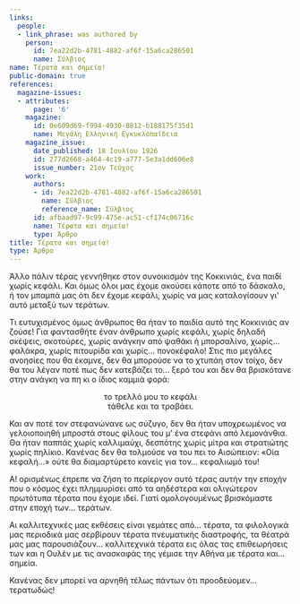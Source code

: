 ```yaml
---
links:
  people:
  - link_phrase: was authored by
    person:
      id: 7ea22d2b-4781-4882-af6f-15a6ca286501
      name: Σύλβιος
name: Τέρατα και σημεία!
public-domain: true
references:
  magazine-issues:
  - attributes:
      page: '6'
    magazine:
      id: 0e609d69-f994-4930-8812-b188175f35d1
      name: Μεγάλη Ελληνική Εγκυκλοπαίδεια
    magazine_issue:
      date_published: 18 Ιουλίου 1926
      id: 277d2668-a464-4c19-a777-5e3a1dd606e8
      issue_number: 21ον Τεύχος
    work:
      authors:
      - id: 7ea22d2b-4781-4882-af6f-15a6ca286501
        name: Σύλβιος
        reference_name: Σύλβιος
      id: afbaad97-9c99-475e-ac51-cf174c06716c
      name: Τέρατα και σημεία!
      type: Άρθρο
title: Τέρατα και σημεία!
type: Άρθρο
---
```


<main class="content" itemprop="text">
<p>Άλλο πάλιν τέρας γεννήθηκε στον συνοικισμόν της Κοκκινιάς, ένα παιδί χωρίς κεφάλι. Και όμως όλοι μας έχομε ακούσει
κάποτε από το δάσκαλο, ή τον μπαμπά μας ότι δεν έχομε κεφάλι, χωρίς να μας καταλογίσουν γι' αυτό μεταξύ των τεράτων.</p>

<p>Τι ευτυχισμένος όμως άνθρωπος θα ήταν το παιδία αυτό της Κοκκινιάς αν ζούσε! Για φαντασθήτε έναν άνθρωπο χωρίς κεφάλι,
χωρίς δηλαδή σκέψεις, σκοτούρες, χωρίς ανάγκην από ψαθάκι ή μπορσαλίνο, χωρίς... φαλάκρα, χωρίς πιτουρίδα και χωρίς...
πονοκέφαλο! Στις πιο μεγάλες ανοησίες που θα έκαμνε, δεν θα μπορούσε να το χτυπάη στον τοίχο, δεν θα του λέγαν ποτέ πως
δεν κατεβάζει το... ξερό του και δεν θα βρισκότανε στην ανάγκη να πη κι ο ίδιος καμμιά φορά:</p>

<div style="text-align: center">
το τρελλό μου το κεφάλι<br>
τάθελε και τα τραβάει.
</div>

<p>Και αν ποτέ τον στεφανώνανε ως σύζυγο, δεν θα ήταν υποχρεωμένος να γελοιοποιηθή μπροστά στους φίλους του μ' ένα στεφάνι
από λεμονάνθια. Θα ήταν παππάς χωρίς καλλιμαύχι, δεσπότης χωρίς μίτρα και στρατιώτης χωρίς πηλίκιο. Κανένας δεν θα
τολμούσε να του πει το Αισώπειον: «Οία κεφαλή...» ούτε θα διαμαρτύρετο κανείς για τον... κεφαλιωμό του!</p>

<p>Α! ορισμένως έπρεπε να ζήση το περίεργον αυτό τέρας αυτήν την εποχήν που ο κόσμος έχει πλημμυρίσει από τα αηδέστερα και
ολιγώτερον πρωτότυπα τέρατα που έχομε ιδεί. Γιατί ομολογουμένως βρισκόμαστε στην εποχή των... τεράτων.</p>

<p>Αι καλλιτεχνικές μας εκθέσεις είναι γεμάτες από... τέρατα, τα φιλολογικά μας περιοδικά μας σερβίρουν τέρατα πνευματικής
διαστροφής, τα θέατρά μας μας παρουσιάζουν... καλλιτεχνικά τέρατα εις όλας τας επιθεωρήσεις των και η Ουλέν με τις
ανασκαφάς της γέμισε την Αθήνα με τέρατα και... σημεία.</p>

<p>Κανένας δεν μπορεί να αρνηθή τέλως πάντων ότι προοδεύομεν... τερατωδώς!</p>
</main>

